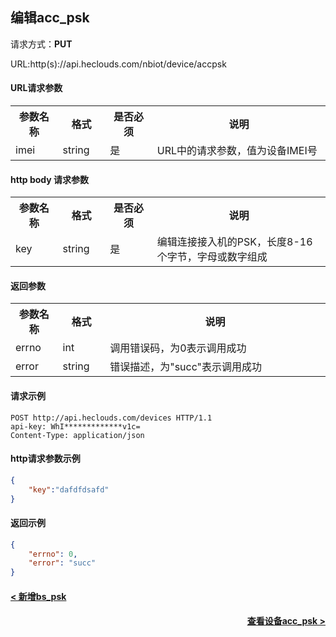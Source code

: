 ﻿编辑acc_psk
---

请求方式：**PUT**

URL:http(s)://api.heclouds.com/nbiot/device/accpsk

#### URL请求参数

<table>
<tr><th width="15%">参数名称</th><th width="15%">格式</th><th width="15%">是否必须</th><th>说明</th></tr>
<tr><td>imei</td><td>string</td><td>是</td><td>URL中的请求参数，值为设备IMEI号</td></tr>
</table> 

#### http body 请求参数

<table>
<tr><th width="15%">参数名称</th><th width="15%">格式</th><th width="15%">是否必须</th><th>说明</th></tr>
<tr><td>key</td><td>string</td><td>是</td><td>编辑连接接入机的PSK，长度8-16个字节，字母或数字组成</td></tr>
</table>  

#### 返回参数

<table>
<tr><th width="15%">参数名称</th><th width="15%">格式</th><th width="70%">说明</th></tr>
<tr><td>errno</td><td>int</td><td>调用错误码，为0表示调用成功</td></tr>
<tr><td>error</td><td> string</td><td>错误描述，为"succ"表示调用成功</td></tr>
</table>

#### 请求示例

```text
POST http://api.heclouds.com/devices HTTP/1.1
api-key: WhI*************v1c=
Content-Type: application/json
```

#### http请求参数示例

```json
{
	"key":"dafdfdsafd" 
}
```

#### 返回示例

```json
{
	"errno": 0,
	"error": "succ"
}
```

#### [< 新增bs_psk](/book/application-develop/list/25add-acc_psk.md)
#### [<div style="text-align: right">查看设备acc_psk ></div>](/book/application-develop/list/27check-dev-acc_psk.md)
